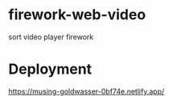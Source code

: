 # firework-web-video
sort video player firework

# Deployment

https://musing-goldwasser-0bf74e.netlify.app/
